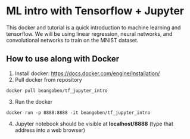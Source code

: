 # ML intro with Tensorflow + Jupyter

This docker and tutorial is a quick introduction to machine learning and tensorflow. We will be using linear regression, neural networks, and convolutional networks to train on the MNIST dataset.

## How to use along with Docker

1. Install docker: <https://docs.docker.com/engine/installation/>
2. Pull docker from repository

  ```
  docker pull beangoben/tf_jupyter_intro
  ```

3. Run the docker 

  ```
  docker run -p 8888:8888 -it beangoben/tf_jupyter_intro
  ```

4. Jupyter notebook should be visible at **localhost/8888** (type that address into a web browser)
